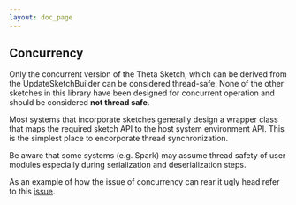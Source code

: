 ```yaml
---
layout: doc_page
---
```


## Concurrency

Only the concurrent version of the Theta Sketch, which can be derived from the UpdateSketchBuilder can be considered thread-safe. None of the other sketches in this library have been designed for concurrent operation and should be considered __not thread safe__.

Most systems that incorporate sketches generally design a wrapper class that maps the required sketch API to the host system environment API.  This is the simplest place to encorporate thread synchronization.

Be aware that some systems (e.g. Spark) may assume thread safety of user modules especially during serialization and deserialization steps. 

As an example of how the issue of concurrency can rear it ugly head refer to this [issue](https://github.com/DataSketches/sketches-core/issues/178#issuecomment-365673204).




